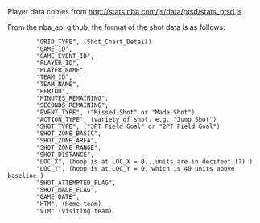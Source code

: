 Player data comes from http://stats.nba.com/js/data/ptsd/stats_ptsd.js

From the nba_api github, the format of the shot data is as follows:

            "GRID_TYPE", (Shot_Chart_Detail)
            "GAME_ID", 
            "GAME_EVENT_ID",
            "PLAYER_ID",
            "PLAYER_NAME",
            "TEAM_ID",
            "TEAM_NAME",
            "PERIOD",
            "MINUTES_REMAINING",
            "SECONDS_REMAINING",
            "EVENT_TYPE", ("Missed Shot" or "Made Shot")
            "ACTION_TYPE", (variety of shot, e.g. "Jump Shot")
            "SHOT_TYPE", ("3PT Field Goal" or "2PT Field Goal")
            "SHOT_ZONE_BASIC",
            "SHOT_ZONE_AREA",
            "SHOT_ZONE_RANGE",
            "SHOT_DISTANCE",
            "LOC_X", (hoop is at LOC_X = 0...units are in decifeet (?) )
            "LOC_Y", (hoop is at LOC_Y = 0, which is 40 units above baseline )
            "SHOT_ATTEMPTED_FLAG",
            "SHOT_MADE_FLAG",
            "GAME_DATE",
            "HTM", (Home team)
            "VTM" (Visiting team)
